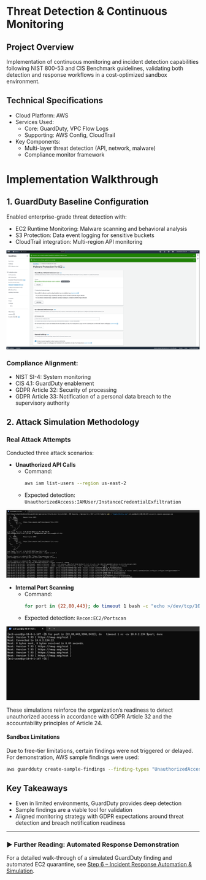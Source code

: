 # Threat Detection & Continuous Monitoring

## Project Overview
Implementation of continuous monitoring and incident detection capabilities following NIST 800-53 and CIS Benchmark guidelines, validating both detection and response workflows in a cost-optimized sandbox environment.

## Technical Specifications
- Cloud Platform: AWS
- Services Used:
  - Core: GuardDuty, VPC Flow Logs
  - Supporting: AWS Config, CloudTrail
- Key Components:
  - Multi-layer threat detection (API, network, malware)
  - Compliance monitor framework

# Implementation Walkthrough

## 1. GuardDuty Baseline Configuration
Enabled enterprise-grade threat detection with:
- EC2 Runtime Monitoring: Malware scanning and behavioral analysis
- S3 Protection: Data event logging for sensitive buckets
- CloudTrail integration: Multi-region API monitoring

![](https://github.com/ChadVanHalen/Tech-Portfolio/blob/main/projects/AWS%20VPC%20Hardening%20NIST%20CIS%20Compliance/images/Step%203/2%20Enable%20EC2%20Malware%20Scans%20in%20GuardDuty.png)

### Compliance Alignment:
- NIST SI-4: System monitoring
- CIS 4.1: GuardDuty enablement
- GDPR Article 32: Security of processing
- GDPR Article 33: Notification of a personal data breach to the supervisory authority

## 2. Attack Simulation Methodology

### Real Attack Attempts
Conducted three attack scenarios:
- **Unauthorized API Calls**
  - Command:
    ```bash
    aws iam list-users --region us-east-2
    ```
  - Expected detection: `UnauthorizedAccess:IAMUser/InstanceCredentialExfiltration`

![](https://github.com/ChadVanHalen/Tech-Portfolio/blob/main/projects/AWS%20VPC%20Hardening%20NIST%20CIS%20Compliance/images/Step%203/7%20From%20my%20app%20server%20I%20run%20a%20few%20API%20calls%20that%20should%20trigger%20findings%20in%20GuardDuty.png)

- **Internal Port Scanning**
  - Command:
    ```bash
    for port in {22,80,443}; do timeout 1 bash -c "echo >/dev/tcp/10.0.1.15/$port"; done
    ```
  - Expected detection: `Recon:EC2/Portscan`

![](https://github.com/ChadVanHalen/Tech-Portfolio/blob/main/projects/AWS%20VPC%20Hardening%20NIST%20CIS%20Compliance/images/Step%203/8%20From%20my%20jumpbox%20to%20my%20private%20server%20I%20run%20some%20ncat%20port%20scans.png)

These simulations reinforce the organization’s readiness to detect unauthorized access in accordance with GDPR Article 32 and the accountability principles of Article 24.

#### Sandbox Limitations
Due to free-tier limitations, certain findings were not triggered or delayed. For demonstration, AWS sample findings were used:
```bash
aws guardduty create-sample-findings --finding-types "UnauthorizedAccess:IAMUser/InstanceCredentialExfiltration.OutsideAWS"
```

## Key Takeaways
- Even in limited environments, GuardDuty provides deep detection
- Sample findings are a viable tool for validation
- Aligned monitoring strategy with GDPR expectations around threat detection and breach notification readiness

---

### ▶️ Further Reading: Automated Response Demonstration

For a detailed walk-through of a simulated GuardDuty finding and automated EC2 quarantine, see [Step 6 – Incident Response Automation & Simulation](https://github.com/ChadVanHalen/Tech-Portfolio/blob/main/projects/AWS%20VPC%20Hardening%20NIST%20CIS%20Compliance/steps/6%20Simulated%20Detection%20Response/README.md).
